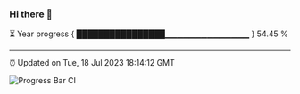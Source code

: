 ### Hi there 👋

⏳ Year progress { ████████████████▁▁▁▁▁▁▁▁▁▁▁▁▁▁ } 54.45 %

---

⏰ Updated on Tue, 18 Jul 2023 18:14:12 GMT

![Progress Bar CI](https://github.com/liununu/liununu/workflows/Progress%20Bar%20CI/badge.svg)
